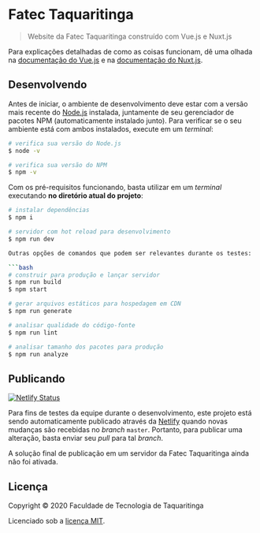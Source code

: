 # Fatec Taquaritinga

> Website da Fatec Taquaritinga construído com Vue.js e Nuxt.js

Para explicações detalhadas de como as coisas funcionam, dê uma olhada na [documentação do Vue.js](https://br.vuejs.org) e na [documentação do Nuxt.js](https://nuxtjs.org).

## Desenvolvendo

Antes de iniciar, o ambiente de desenvolvimento deve estar com a versão mais recente do [Node.js](https://nodejs.org/en/) instalada, juntamente de seu gerenciador de pacotes NPM (automaticamente instalado junto). Para verificar se o seu ambiente está com ambos instalados, execute em um _terminal_:

```bash
# verifica sua versão do Node.js
$ node -v

# verifica sua versão do NPM
$ npm -v
```

Com os pré-requisitos funcionando, basta utilizar em um _terminal_ executando **no diretório atual do projeto**:

```bash
# instalar dependências
$ npm i

# servidor com hot reload para desenvolvimento
$ npm run dev

Outras opções de comandos que podem ser relevantes durante os testes:

```bash
# construir para produção e lançar servidor
$ npm run build
$ npm start

# gerar arquivos estáticos para hospedagem em CDN
$ npm run generate

# analisar qualidade do código-fonte
$ npm run lint

# analisar tamanho dos pacotes para produção
$ npm run analyze
```

## Publicando

[![Netlify Status](https://api.netlify.com/api/v1/badges/ac0d4398-e357-44fc-8b4a-ef52526a0942/deploy-status)](https://app.netlify.com/sites/fatec-site/deploys)

Para fins de testes da equipe durante o desenvolvimento, este projeto está sendo automaticamente publicado através da [Netlify](https://netlifly.com) quando novas mudanças são recebidas no _branch_ `master`. Portanto, para publicar uma alteração, basta enviar seu _pull_ para tal _branch_.

A solução final de publicação em um servidor da Fatec Taquaritinga ainda não foi ativada.

## Licença

Copyright © 2020 Faculdade de Tecnologia de Taquaritinga

Licenciado sob a [licença MIT](./LICENSE).
